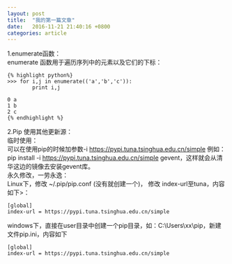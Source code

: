 ```yaml
---
layout: post
title:  "我的第一篇文章"
date:   2016-11-21 21:40:16 +0800
categories: article
---
```

1.enumerate函数：  
enumerate 函数用于遍历序列中的元素以及它们的下标：

    {% highlight python%}
    >>> for i,j in enumerate(('a','b','c')):
            print i,j
         
    0 a
    1 b
    2 c
    {% endhighlight %}
    
    
2.Pip 使用其他更新源：  
临时使用：  
可以在使用pip的时候加参数-i https://pypi.tuna.tsinghua.edu.cn/simple 例如：pip install -i https://pypi.tuna.tsinghua.edu.cn/simple gevent，这样就会从清华这边的镜像去安装gevent库。  
永久修改，一劳永逸：  
Linux下，修改 ~/.pip/pip.conf (没有就创建一个)， 修改 index-url至tuna，内容如下>：  

    [global]
    index-url = https://pypi.tuna.tsinghua.edu.cn/simple

windows下，直接在user目录中创建一个pip目录，如：C:\Users\xx\pip，新建文件pip.ini，内容如下

    [global]
    index-url = https://pypi.tuna.tsinghua.edu.cn/simple
